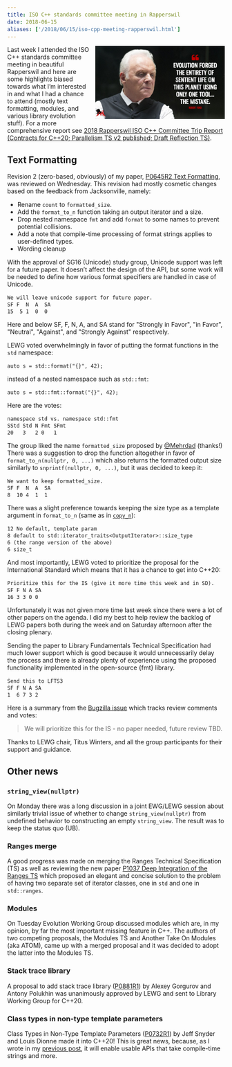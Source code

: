 ```yaml
---
title: ISO C++ standards committee meeting in Rapperswil
date: 2018-06-15
aliases: ['/2018/06/15/iso-cpp-meeting-rapperswil.html']
---
```


<div class="separator" style="clear:right; float:right; margin-left:1em; margin-bottom:1em">
  <img src="/img/evolution.jpg" width="300"
       title="Hopefully C++ evolution process has more tools at its disposal">
</div>

Last week I attended the ISO C++ standards committee meeting in beautiful
Rapperswil and here are some highlights biased towards what I’m interested in
and what I had a chance to attend (mostly text formatting, modules, and various
library evolution stuff). For a more comprehensive report see [2018 Rapperswil
ISO C++ Committee Trip Report (Contracts for C++20; Parallelism TS v2 published;
Draft Reflection TS)](
https://www.reddit.com/r/cpp/comments/8prqzm/2018_rapperswil_iso_c_committee_trip_report/).

## Text Formatting

Revision 2 (zero-based, obviously) of my paper, [P0645R2 Text Formatting](
http://www.open-std.org/jtc1/sc22/wg21/docs/papers/2018/p0645r2.html), was
reviewed on Wednesday. This revision had mostly cosmetic changes based on the
feedback from Jacksonville, namely:

* Rename `count` to `formatted_size`.
* Add the `format_to_n` function taking an output iterator and a size.
* Drop nested namespace `fmt` and add `format` to some names to prevent potential
  collisions.
* Add a note that compile-time processing of format strings applies to
  user-defined types.
* Wording cleanup

With the approval of SG16 (Unicode) study group, Unicode support was left for a
future paper. It doesn’t affect the design of the API, but some work will be
needed to define how various format specifiers are handled in case of Unicode.

```
We will leave unicode support for future paper.
SF F  N  A  SA
15  5 1  0  0
```

Here and below SF, F, N, A, and SA stand for "Strongly in Favor", "in Favor",
"Neutral", "Against", and "Strongly Against" respectively.

LEWG voted overwhelmingly in favor of putting the format functions in the `std`
namespace:

```
auto s = std::format("{}", 42);
```

instead of a nested namespace such as `std::fmt`:

```
auto s = std::fmt::format("{}", 42);
``` 

Here are the votes:

```
namespace std vs. namespace std::fmt
SStd Std N Fmt SFmt
20   3   2 0   1
```

The group liked the name `formatted_size` proposed by [@Mehrdad](
https://twitter.com/mtux) (thanks!) There was a suggestion to drop the function
altogether in favor of `format_to_n(nullptr, 0, ...)` which also returns the
formatted output size similarly to `snprintf(nullptr, 0, ...)`, but it was
decided to keep it:

```
We want to keep formatted_size.
SF F  N  A  SA
8  10 4  1  1
```

There was a slight preference towards keeping the size type as a template
argument in `format_to_n` (same as in
[`copy_n`](https://en.cppreference.com/w/cpp/algorithm/copy_n)):

```
12 No default, template param
8 default to std::iterator_traits<OutputIterator>::size_type
6 (the range version of the above)
6 size_t
```

And most importantly, LEWG voted to prioritize the proposal for the International
Standard which means that it has a chance to get into C++20:

```
Prioritize this for the IS (give it more time this week and in SD).
SF F N A SA
16 3 3 0 0
```

Unfortunately it was not given more time last week since there were a lot of
other papers on the agenda. I did my best to help review the backlog of LEWG
papers both during the week and on Saturday afternoon after the closing plenary.

Sending the paper to Library Fundamentals Technical Specification had much lower
support which is good because it would unnecessarily delay the process and there
is already plenty of experience using the proposed functionality implemented in
the open-source {fmt} library.

```
Send this to LFTS3
SF F N A SA
1  6 7 3 2
```

Here is a summary from the [Bugzilla issue](
https://issues.isocpp.org/show_bug.cgi?id=322) which tracks review comments and
votes:

> We will prioritize this for the IS - no paper needed, future review TBD.

Thanks to LEWG chair, Titus Winters, and all the group participants for their
support and guidance.

## Other news

### `string_view(nullptr)`

On Monday there was a long discussion in a joint EWG/LEWG session about similarly
trivial issue of whether to change `string_view(nullptr)` from undefined behavior
to constructing an empty `string_view`. The result was to keep the status quo
(UB).

### Ranges merge

A good progress was made on merging the Ranges Technical Specification (TS) as
well as reviewing the new paper [P1037 Deep Integration of the Ranges
TS](http://www.open-std.org/jtc1/sc22/wg21/docs/papers/2018/p1037r0.pdf) which
proposed an elegant and concise solution to the problem of having two separate
set of iterator classes, one in `std` and one in `std::ranges`.

### Modules

On Tuesday Evolution Working Group discussed modules which are, in my opinion,
by far the most important missing feature in C++. The authors of two competing
proposals, the Modules TS and Another Take On Modules (aka ATOM), came up with
a merged proposal and it was decided to adopt the latter into the Modules TS.

### Stack trace library

A proposal to add stack trace library ([P0881R1](
http://www.open-std.org/jtc1/sc22/wg21/docs/papers/2018/p0881r1.html)) by Alexey
Gorgurov and Antony Polukhin was unanimously approved by LEWG and sent to Library
Working Group for C++20.

### Class types in non-type template parameters

Class Types in Non-Type Template Parameters ([P0732R1](
http://www.open-std.org/jtc1/sc22/wg21/docs/papers/2018/p0732r1.pdf)) by Jeff
Snyder and Louis Dionne made it into C++20! This is great news, because, as I
wrote in my [previous
post](http://www.zverovich.net/2018/03/17/text-formatting-jacksonville.html),
it will enable usable APIs that take compile-time strings and more.
